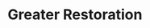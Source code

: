 ---
title: "Greater Restoration"
permalink: /spells/greater-restoration/
tags:
  - Spell
available_for:
  - Bard
  - Cleric
  - Druid
level: "5th Level"
school: "Abjuration"
range: "Touch"
comp:
  - V
  - S
  - M
material: "diamond dust worth at least 100gp, which the spell consumes."
description: |
  You imbue a creature you touch with positive energy to undo a debilitating effect. You can reduce the target's exhaustion level by one, or end one of the following effects on the target:

  - One effect that charmed or petrified the target

  - One curse, including the target's attunement to a cursed magic item

  - Any reduction to one of the target's ability scores

  - One effect reducing the target's hit point maximum
excerpt: "You imbue a creature you touch with positive energy to undo a debilitating effect."
source: "Basic Rules"
---